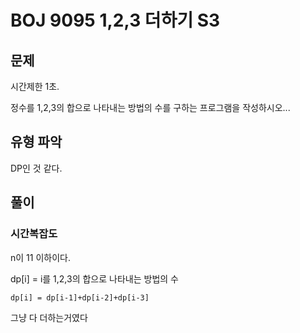 # BOJ 9095 1,2,3 더하기 S3

## 문제

시간제한 1초.

정수를 1,2,3의 합으로 나타내는 방법의 수를 구하는 프로그램을 작성하시오...

## 유형 파악

DP인 것 같다.

## 풀이

### 시간복잡도

n이 11 이하이다.

dp[i] = i를 1,2,3의 합으로 나타내는 방법의 수

`dp[i] = dp[i-1]+dp[i-2]+dp[i-3]`

그냥 다 더하는거였다